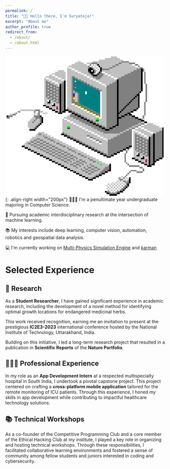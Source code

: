 ```yaml
---
permalink: /
title: "👋🏼 Hello there, I'm Suryateja!"
excerpt: "About me"
author_profile: true
redirect_from: 
  - /about/
  - /about.html
---
```




![GIF of a computer](/images/computer.gif){: .align-right width="200px"}
👨🏻‍💻 I'm a penultimate year undergraduate majoring in Computer Science.

🔬 Pursuing academic interdisciplinary research at the intersection of machine learning.

📚 My interests include deep learning, computer vision, automation, robotics and geospatial data analysis.

💻 I'm currently working on [Multi-Physics Simulation Engine](https://github.com/surtecha/multi-physics-simulation-engine) and [karman](https://github.com/surtecha/karman)

# Selected Experience

## 📜 Research
As a **Student Researcher**, I have gained significant experience in academic research, including the development of a novel method for identifying optimal growth locations for endangered medicinal herbs. 

This work received recognition, earning me an invitation to present at the prestigious **IC2E3-2023** international conference hosted by the National Institute of Technology, Uttarakhand, India. 

Building on this initiative, I led a long-term research project that resulted in a publication in **Scientific Reports** of the **Nature Portfolio**.

## 👨🏻‍🔬 Professional Experience
In my role as an **App Development Intern** at a respected multispecialty hospital in South India, I undertook a pivotal capstone project. This project centered on crafting a **cross-platform mobile application** tailored for the remote monitoring of ICU patients. Through this experience, I honed my skills in app development while contributing to impactful healthcare technology solutions.

## 📚 Technical Workshops
As a co-founder of the Competitive Programming Club and a core member of the Ethical Hacking Club at my institute, I played a key role in organizing and hosting technical workshops. Through these responsibilities, I facilitated collaborative learning environments and fostered a sense of community among fellow students and juniors interested in coding and cybersecurity.







